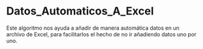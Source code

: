 # Datos_Automaticos_A_Excel
Este algoritmo nos ayuda a añadir de manera automática datos en un archivo de Excel, para facilitarlos el hecho de no ir añadiendo datos uno por uno.
